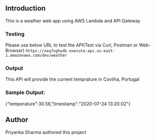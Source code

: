 ## Introduction
This is a weather web app using AWS Lambda and API Gateway

### Testing
Please use below URL to test the API(Test via Curl, Postman or Web-Browser)
`https://xeq7xghudk.execute-api.us-east-1.amazonaws.com/dev/weather`

### Output
This API will provide the current temprature in Covilha, Portugal


### Sample Output:
{"temperature":30.56,"timestamp":"2020-07-24 13:20:02"}



## Author
Priyanka Sharma authored this project